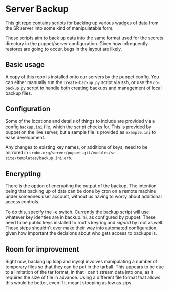 # Server Backup

This git repo contains scripts for backing up various wadges of data from the
SR server into some kind of manipulatable form.

These scripts aim to back up data into the same format used for the secrets
directory in the puppet/server configuration. Given how infrequently restores
are going to occur, bugs in the layout are likely.

## Basic usage

A copy of this repo is installed onto our servers by the puppet config. You can
either manually run the `create-backup.py` script via ssh, or use the
`do-backup.py` script to handle both creating backups and management of local
backup files.

## Configuration

Some of the locations and details of things to include are provided via
a config `backup.ini` file, which the script checks for. This is provided
by puppet on the live server, but a sample file is provided as `example.ini`
to ease development.

Any changes to existing key names, or additions of keys, need to be mirrored
in `srobo.org/server/puppet.git/modules/sr-site/templates/backup.ini.erb`.

## Encrypting

There is the option of encrypting the output of the backup. The intention being
that backing up of data can be done by cron on a remote machine under someones
user account, without us having to worry about additional access controls.

To do this, specify the -e switch. Currently the backup script will use whatever
key identies are in backup.ini, as configured by puppet. These need to be public
keys installed to root's keyring and _signed_ by root as well. These steps
shouldn't ever make their way into automated configuration, given how
important the decisions about who gets access to backups is.

## Room for improvement

Right now, backing up ldap and mysql involves manipulating a number of temporary
files so that they can be put in the tarball. This appears to be due to a
limitation of the tar format, in that I can't stream data into one, as it
requires the size of file in advance. Using a different file format that allows
this would be better, even if it meant stooping as low as zips.
